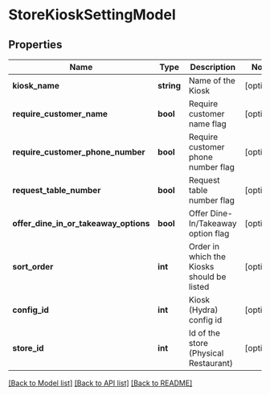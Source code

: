 # StoreKioskSettingModel

## Properties
Name | Type | Description | Notes
------------ | ------------- | ------------- | -------------
**kiosk_name** | **string** | Name of the Kiosk | [optional] 
**require_customer_name** | **bool** | Require customer name flag | [optional] 
**require_customer_phone_number** | **bool** | Require customer phone number flag | [optional] 
**request_table_number** | **bool** | Request table number flag | [optional] 
**offer_dine_in_or_takeaway_options** | **bool** | Offer Dine-In/Takeaway option flag | [optional] 
**sort_order** | **int** | Order in which the Kiosks should be listed | [optional] 
**config_id** | **int** | Kiosk (Hydra) config id | [optional] 
**store_id** | **int** | Id of the store (Physical Restaurant) | [optional] 

[[Back to Model list]](../README.md#documentation-for-models) [[Back to API list]](../README.md#documentation-for-api-endpoints) [[Back to README]](../README.md)


